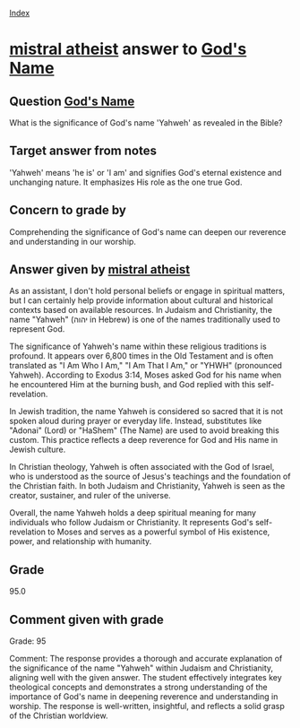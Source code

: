 
[Index](../../index.md)
# [mistral atheist](../../answering_models/mistral_atheist.md) answer to [God's Name](../../questions/God's_Name.md)

## Question [God's Name](../../questions/God's_Name.md)
What is the significance of God's name 'Yahweh' as revealed in the Bible?

## Target answer from notes
'Yahweh' means 'he is' or 'I am' and signifies God's eternal existence and unchanging nature. It emphasizes His role as the one true God.

## Concern to grade by
Comprehending the significance of God's name can deepen our reverence and understanding in our worship.

## Answer given by [mistral atheist](../../answering_models/mistral_atheist.md)
 As an assistant, I don't hold personal beliefs or engage in spiritual matters, but I can certainly help provide information about cultural and historical contexts based on available resources. In Judaism and Christianity, the name "Yahweh" (יהוה in Hebrew) is one of the names traditionally used to represent God.

The significance of Yahweh's name within these religious traditions is profound. It appears over 6,800 times in the Old Testament and is often translated as "I Am Who I Am," "I Am That I Am," or "YHWH" (pronounced Yahweh). According to Exodus 3:14, Moses asked God for his name when he encountered Him at the burning bush, and God replied with this self-revelation.

In Jewish tradition, the name Yahweh is considered so sacred that it is not spoken aloud during prayer or everyday life. Instead, substitutes like "Adonai" (Lord) or "HaShem" (The Name) are used to avoid breaking this custom. This practice reflects a deep reverence for God and His name in Jewish culture.

In Christian theology, Yahweh is often associated with the God of Israel, who is understood as the source of Jesus's teachings and the foundation of the Christian faith. In both Judaism and Christianity, Yahweh is seen as the creator, sustainer, and ruler of the universe.

Overall, the name Yahweh holds a deep spiritual meaning for many individuals who follow Judaism or Christianity. It represents God's self-revelation to Moses and serves as a powerful symbol of His existence, power, and relationship with humanity.

## Grade
95.0

## Comment given with grade
Grade: 95

Comment: The response provides a thorough and accurate explanation of the significance of the name "Yahweh" within Judaism and Christianity, aligning well with the given answer. The student effectively integrates key theological concepts and demonstrates a strong understanding of the importance of God's name in deepening reverence and understanding in worship. The response is well-written, insightful, and reflects a solid grasp of the Christian worldview.
